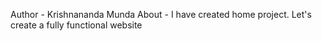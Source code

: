 Author - Krishnananda Munda
About - I have created home project.
    Let's create a fully functional website
